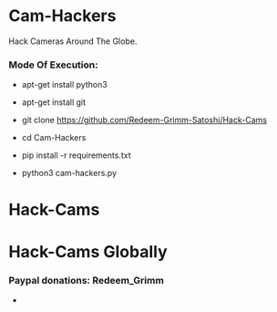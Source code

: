 # Cam-Hackers

Hack Cameras Around The Globe.

<h3> Mode Of Execution: </h3>

* apt-get install python3

* apt-get install git

* git clone https://github.com/Redeem-Grimm-Satoshi/Hack-Cams

* cd Cam-Hackers

* pip install -r requirements.txt

* python3 cam-hackers.py

# Hack-Cams



# Hack-Cams Globally


<h3> Paypal donations: Redeem_Grimm</h3>

* 
